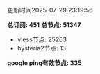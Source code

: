 更新时间2025-07-29 23:19:56

**总订阅: 451**
**总节点: 51347**
- vless节点: 25263
- hysteria2节点: 13

**google ping有效节点: 335**
